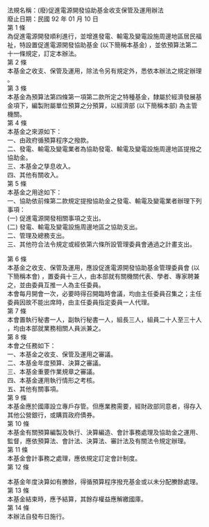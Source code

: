 法規名稱：(廢)促進電源開發協助基金收支保管及運用辦法  
廢止日期：民國 92 年 01 月 10 日  
第 1 條  
為促進電源開發順利進行，並增進發電、輸電及變電設施周邊地區居民福  
祉，特設置促進電源開發協助基金 (以下簡稱本基金) ，並依預算法第二  
十一條規定，訂定本辦法。  
第 2 條  
本基金之收支、保管及運用，除法令另有規定外，悉依本辦法之規定辦理  
。  
第 3 條  
本基金為預算法第四條第一項第二款所定之特種基金，隸屬於經濟發展基  
金項下，編製附屬單位預算之分預算，以經濟部 (以下簡稱本部) 為主管  
機關。  
第 4 條  
本基金之來源如下：  
一、由政府循預算程序之撥款。  
二、發電、輸電及變電業者為協助發電、輸電及變電設施周邊地區提撥之  
協助金。  
三、本基金之孳息收入。  
四、其他有關收入。  
第 5 條  
本基金之用途如下：  
一、協助依前條第二款規定提撥協助金之發電、輸電及變電業者辦理下列  
事項：  
(一) 促進電源開發相關事項之支出。  
(二) 發電、輸電及變電設施周邊地區之協助支出。  
二、管理及總務支出。  
三、其他符合法令規定或經依第六條所設管理委員會通過之計畫支出。  


第 6 條  
本基金之收支、保管及運用，應設促進電源開發協助基金管理委員會 (以  
下簡稱本會) ，置委員十三人，由本部就有關機關代表、學者、專家聘兼  
之，並由委員互推一人為主任委員。  
本會每月開會一次，必要時得召開臨時會議，均由主任委員召集之；主任  
委員因故不能出席時，由主任委員指定委員一人代理。  
第 7 條  
本會置執行秘書一人，副執行秘書一人，組長三人，組員二十人至三十人  
，均由本部就業務相關人員派兼之。  
第 8 條  
本會之任務如下：  
一、本基金之收支、保管及運用之審議。  
二、本基金年度預算、決算之審議。  
三、本基金重要作業規章之審議。  
四、本基金運用執行情形之考核。  
五、其他有關事項。  
第 9 條  
本基金應於國庫設立專戶存管。但應業務需要，經財政部同意者，得存入  
其他公營銀行，或購買政府債券。  
第 10 條  
本基金有關預算編製及執行、決算編造、會計事務處理及協助金之運用、  
監督，應依預算法、會計法、決算法、審計法及有關法令規定辦理。  
第 11 條  
本基金會計事務之處理，應依規定訂定會計制度。  
第 12 條  


本基金年度決算如有賸餘，得循預算程序撥充基金或以未分配賸餘處理。  
第 13 條  
本基金結束時，應予結算，其餘存權益應解繳國庫。  
第 14 條  
本辦法自發布日施行。  



